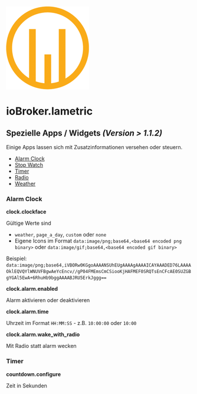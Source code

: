 ![Logo](../../admin/lametric.png)

# ioBroker.lametric

## Spezielle Apps / Widgets *(Version > 1.1.2)*

Einige Apps lassen sich mit Zusatzinformationen versehen oder steuern.

- [Alarm Clock](https://apps.lametric.com/apps/alarm_clock/68)
- [Stop Watch](https://apps.lametric.com/apps/stopwatch/71)
- [Timer](https://apps.lametric.com/apps/timer/72)
- [Radio](https://apps.lametric.com/apps/radio/70)
- [Weather](https://apps.lametric.com/apps/weather/69)

### Alarm Clock

**clock.clockface**

Gültige Werte sind

- `weather`, `page_a_day`, `custom` oder `none`
- Eigene Icons im Format `data:image/png;base64,<base64 encoded png binary>` oder `data:image/gif;base64,<base64 encoded gif binary>`

Beispiel: `data:image/png;base64,iVBORw0KGgoAAAANSUhEUgAAAAgAAAAICAYAAADED76LAAAAOklEQVQYlWNUVFBgwAeYcEncv//gP04FMEmsCmCSiooKjHAFMEF0SRQTsEnCFcAE0SUZGBgYGAl5EwA+6RhuHb9bggAAAABJRU5ErkJggg==`

**clock.alarm.enabled**

Alarm aktivieren oder deaktivieren

**clock.alarm.time**

Uhrzeit im Format ``HH:MM:SS`` - z.B. ``10:00:00`` oder ``10:00``

**clock.alarm.wake_with_radio**

Mit Radio statt alarm wecken

### Timer

**countdown.configure**

Zeit in Sekunden

